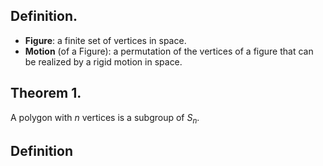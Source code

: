
## Definition.

- **Figure**: a finite set of vertices in space.
- **Motion** (of a Figure): a permutation of the vertices of a figure that can be realized by a rigid motion in space.

## Theorem 1.

A polygon with $n$ vertices is a subgroup of $S_n$. 

## Definition
